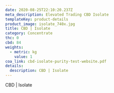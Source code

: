 ```yaml
---
date: 2020-08-25T22:10:20.237Z
meta_description: Elevated Trading CBD Isolate
templateKey: product-details
product_image: isolate_740x.jpg
title: CBD | Isolate
category: Concentrate
thc: 0
cbd: 84
weights:
  - metric: kg
    value: 1
coa_link: cbd-isolate-purity-test-website.pdf
details:
  description: CBD | Isolate
---
```


CBD | Isolate
